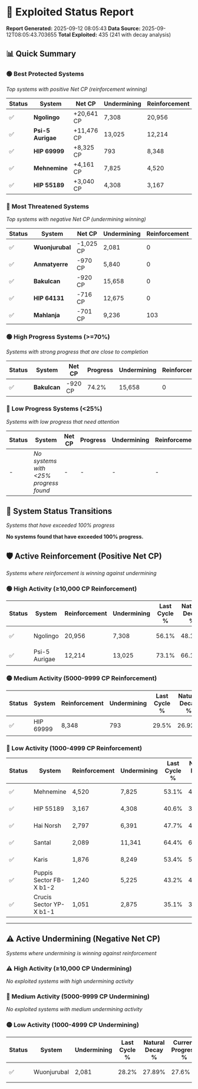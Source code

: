 # 🌟 Exploited Status Report

**Report Generated:** 2025-09-12 08:05:43
**Data Source:** 2025-09-12T08:05:43.703655
**Total Exploited:** 435 (241 with decay analysis)

## 📊 Quick Summary

### 🟢 **Best Protected Systems**
*Top systems with positive Net CP (reinforcement winning)*

| Status | System | Net CP | Undermining | Reinforcement | Progress |
|--------|--------|--------|-------------|---------------|----------|
| ✅ | **Ngolingo** | +20,641 CP | 7,308 | 20,956 | 54.0% |
| ✅ | **Psi-5 Aurigae** | +11,476 CP | 13,025 | 12,214 | 69.4% |
| ✅ | **HIP 69999** | +8,325 CP | 793 | 8,348 | 29.3% |
| ✅ | **Mehnemine** | +4,161 CP | 7,825 | 4,520 | 50.9% |
| ✅ | **HIP 55189** | +3,040 CP | 4,308 | 3,167 | 39.4% |

### 🔴 **Most Threatened Systems**
*Top systems with negative Net CP (undermining winning)*

| Status | System | Net CP | Undermining | Reinforcement | Progress |
|--------|--------|--------|-------------|---------------|----------|
| ✅ | **Wuonjurubal** | -1,025 CP | 2,081 | 0 | 27.6% |
| ✅ | **Anmatyerre** | -970 CP | 5,840 | 0 | 40.6% |
| ✅ | **Bakulcan** | -920 CP | 15,658 | 0 | 74.2% |
| ✅ | **HIP 64131** | -716 CP | 12,675 | 0 | 64.8% |
| ✅ | **Mahlanja** | -701 CP | 9,236 | 103 | 52.8% |

### 🟢 **High Progress Systems (>=70%)**
*Systems with strong progress that are close to completion*

| Status | System | Net CP | Progress | Undermining | Reinforcement |
|--------|--------|--------|----------|-------------|---------------|
| ✅ | **Bakulcan** | -920 CP | 74.2% | 15,658 | 0 |

### 🔴 **Low Progress Systems (<25%)**
*Systems with low progress that need attention*

| Status | System | Net CP | Progress | Undermining | Reinforcement |
|--------|--------|--------|----------|-------------|---------------|
| - | *No systems with <25% progress found* | - | - | - | - |
## 🔄 System Status Transitions
*Systems that have exceeded 100% progress*

**No systems found that have exceeded 100% progress.**

## 🛡️ Active Reinforcement (Positive Net CP)
*Systems where reinforcement is winning against undermining*

### 🟢 High Activity (≥10,000 CP Reinforcement)

| Status | System | Reinforcement | Undermining | Last Cycle % | Natural Decay % | Current Progress % | Current CP | Net CP | Activity |
|--------|--------|---------------|-------------|--------------|-----------------|-------------------|------------|--------|----------|
| ✅ | Ngolingo | 20,956 | 7,308 | 56.1% | 48.10% | 54.0% | 189,000 | +20,641 | 🟢 High Reinforcement |
| ✅ | Psi-5 Aurigae | 12,214 | 13,025 | 73.1% | 66.12% | 69.4% | 242,900 | +11,476 | 🟢 High Reinforcement |

### 🟡 Medium Activity (5000-9999 CP Reinforcement)

| Status | System | Reinforcement | Undermining | Last Cycle % | Natural Decay % | Current Progress % | Current CP | Net CP | Activity |
|--------|--------|---------------|-------------|--------------|-----------------|-------------------|------------|--------|----------|
| ✅ | HIP 69999 | 8,348 | 793 | 29.5% | 26.92% | 29.3% | 102,550 | +8,325 | 🟡 Medium Reinforcement |

### 🔴 Low Activity (1000-4999 CP Reinforcement)

| Status | System | Reinforcement | Undermining | Last Cycle % | Natural Decay % | Current Progress % | Current CP | Net CP | Activity |
|--------|--------|---------------|-------------|--------------|-----------------|-------------------|------------|--------|----------|
| ✅ | Mehnemine | 4,520 | 7,825 | 53.1% | 49.71% | 50.9% | 178,150 | +4,161 | 🔵 Low Reinforcement |
| ✅ | HIP 55189 | 3,167 | 4,308 | 40.6% | 38.53% | 39.4% | 137,900 | +3,040 | 🔵 Low Reinforcement |
| ✅ | Hai Norsh | 2,797 | 6,391 | 47.7% | 45.17% | 45.9% | 160,650 | +2,539 | 🔵 Low Reinforcement |
| ✅ | Santal | 2,089 | 11,341 | 64.4% | 60.78% | 61.2% | 214,200 | +1,466 | 🔵 Low Reinforcement |
| ✅ | Karis | 1,876 | 8,249 | 53.4% | 50.61% | 51.0% | 178,500 | +1,357 | 🔵 Low Reinforcement |
| ✅ | Puppis Sector FB-X b1-2 | 1,240 | 5,225 | 43.2% | 41.40% | 41.7% | 145,950 | +1,040 | 🔵 Low Reinforcement |
| ✅ | Crucis Sector YP-X b1-1 | 1,051 | 2,875 | 35.1% | 34.01% | 34.3% | 120,049 | +1,028 | 🔵 Low Reinforcement |


---

## ⚠️ Active Undermining (Negative Net CP)
*Systems where undermining is winning against reinforcement*

### ⚠️ High Activity (≥10,000 CP Undermining)

*No exploited systems with high undermining activity*

### 🔶 Medium Activity (5000-9999 CP Undermining)

*No exploited systems with medium undermining activity*

### 🟡 Low Activity (1000-4999 CP Undermining)

| Status | System | Undermining | Last Cycle % | Natural Decay % | Current Progress % | Reinforcement | Current CP | Net CP | Activity |
|--------|--------|-------------|--------------|-----------------|-------------------|---------------|------------|--------|----------|
| ✅ | Wuonjurubal | 2,081 | 28.2% | 27.89% | 27.6% | 0 | 96,600 | -1,025 | 🟡 Low Undermining |
